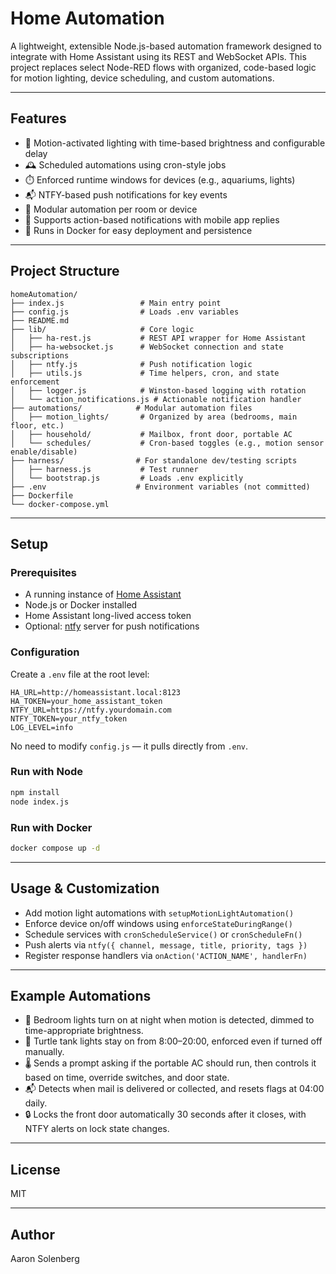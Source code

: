 # Home Automation

A lightweight, extensible Node.js-based automation framework designed to integrate with Home Assistant using its REST and WebSocket APIs. This project replaces select Node-RED flows with organized, code-based logic for motion lighting, device scheduling, and custom automations.

---

## Features

-   🧠 Motion-activated lighting with time-based brightness and configurable delay
-   🕰️ Scheduled automations using cron-style jobs
-   ⏱️ Enforced runtime windows for devices (e.g., aquariums, lights)
-   📬 NTFY-based push notifications for key events
-   🧩 Modular automation per room or device
-   🔐 Supports action-based notifications with mobile app replies
-   🐳 Runs in Docker for easy deployment and persistence

---

## Project Structure

```
homeAutomation/
├── index.js                 # Main entry point
├── config.js                # Loads .env variables
├── README.md
├── lib/                     # Core logic
│   ├── ha-rest.js           # REST API wrapper for Home Assistant
│   ├── ha-websocket.js      # WebSocket connection and state subscriptions
│   ├── ntfy.js              # Push notification logic
│   ├── utils.js             # Time helpers, cron, and state enforcement
│   ├── logger.js            # Winston-based logging with rotation
│   └── action_notifications.js # Actionable notification handler
├── automations/            # Modular automation files
│   ├── motion_lights/       # Organized by area (bedrooms, main floor, etc.)
│   ├── household/           # Mailbox, front door, portable AC
│   └── schedules/           # Cron-based toggles (e.g., motion sensor enable/disable)
├── harness/                # For standalone dev/testing scripts
│   ├── harness.js           # Test runner
│   └── bootstrap.js         # Loads .env explicitly
├── .env                    # Environment variables (not committed)
├── Dockerfile
└── docker-compose.yml
```

---

## Setup

### Prerequisites

-   A running instance of [Home Assistant](https://www.home-assistant.io/)
-   Node.js or Docker installed
-   Home Assistant long-lived access token
-   Optional: [ntfy](https://ntfy.sh/) server for push notifications

### Configuration

Create a `.env` file at the root level:

```
HA_URL=http://homeassistant.local:8123
HA_TOKEN=your_home_assistant_token
NTFY_URL=https://ntfy.yourdomain.com
NTFY_TOKEN=your_ntfy_token
LOG_LEVEL=info
```

No need to modify `config.js` — it pulls directly from `.env`.

### Run with Node

```bash
npm install
node index.js
```

### Run with Docker

```bash
docker compose up -d
```

---

## Usage & Customization

-   Add motion light automations with `setupMotionLightAutomation()`
-   Enforce device on/off windows using `enforceStateDuringRange()`
-   Schedule services with `cronScheduleService()` or `cronScheduleFn()`
-   Push alerts via `ntfy({ channel, message, title, priority, tags })`
-   Register response handlers via `onAction('ACTION_NAME', handlerFn)`

---

## Example Automations

-   🔆 Bedroom lights turn on at night when motion is detected, dimmed to time-appropriate brightness.
-   🐢 Turtle tank lights stay on from 8:00–20:00, enforced even if turned off manually.
-   🌡️ Sends a prompt asking if the portable AC should run, then controls it based on time, override switches, and door state.
-   📬 Detects when mail is delivered or collected, and resets flags at 04:00 daily.
-   🔒 Locks the front door automatically 30 seconds after it closes, with NTFY alerts on lock state changes.

---

## License

MIT

---

## Author

Aaron Solenberg
